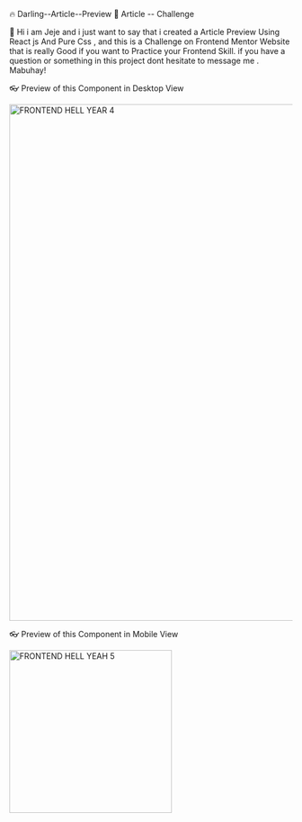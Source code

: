 🔥 Darling--Article--Preview 
🚀 Article -- Challenge

🧔 Hi i am Jeje and i just want to say that i created a 
Article Preview Using React js And Pure Css , and this 
is a Challenge on Frontend Mentor Website that is 
really Good if you want to Practice your Frontend Skill.
if you have a question or something in this project dont
hesitate to message me . Mabuhay!

👓 Preview of this Component in Desktop View

<img width="917" alt="FRONTEND HELL YEAR 4" src="https://github.com/AkoToSiJeromeEh/Darling--Article--Preview/assets/114987334/2b52a662-9961-4f1e-be59-ae2fbaad7808">


👓 Preview of this Component in Mobile View


<img width="289" alt="FRONTEND HELL YEAH 5" src="https://github.com/AkoToSiJeromeEh/Darling--Article--Preview/assets/114987334/28d97068-1eba-4530-9140-d952d856449c">
